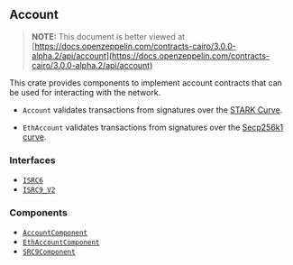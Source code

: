 ## Account

> **NOTE:** This document is better viewed at [https://docs.openzeppelin.com/contracts-cairo/3.0.0-alpha.2/api/account](https://docs.openzeppelin.com/contracts-cairo/3.0.0-alpha.2/api/account)

This crate provides components to implement account contracts that can be used for interacting with the network.

- `Account` validates transactions from signatures over the
[STARK Curve](https://docs.starknet.io/architecture-and-concepts/cryptography/#the_stark_curve).

- `EthAccount` validates transactions from signatures over the
[Secp256k1 curve](https://en.bitcoin.it/wiki/Secp256k1).

### Interfaces

- [`ISRC6`](https://docs.openzeppelin.com/contracts-cairo/3.0.0-alpha.2/api/account#ISRC6)
- [`ISRC9_V2`](https://docs.openzeppelin.com/contracts-cairo/3.0.0-alpha.2/api/account#ISRC9_V2)

### Components

- [`AccountComponent`](https://docs.openzeppelin.com/contracts-cairo/3.0.0-alpha.2/api/account#AccountComponent)
- [`EthAccountComponent`](https://docs.openzeppelin.com/contracts-cairo/3.0.0-alpha.2/api/account#EthAccountComponent)
- [`SRC9Component`](https://docs.openzeppelin.com/contracts-cairo/3.0.0-alpha.2/api/account#SRC9Component)
